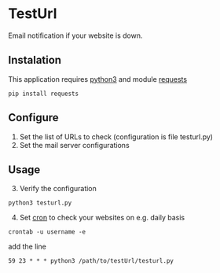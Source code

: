 # TestUrl
Email notification if your website is down.

## Instalation
This application requires [python3](https://docs.python.org/3/) and module [requests](http://docs.python-requests.org/en/master/)
```
pip install requests
```

## Configure
1. Set the list of URLs to check (configuration is file testurl.py)
2. Set the mail server configurations

## Usage
3. Verify the configuration 
```
python3 testurl.py
```

4. Set [cron](https://crontab.guru/) to check your websites on e.g. daily basis

```
crontab -u username -e
```
add the line 
```
59 23 * * * python3 /path/to/testUrl/testurl.py
```
